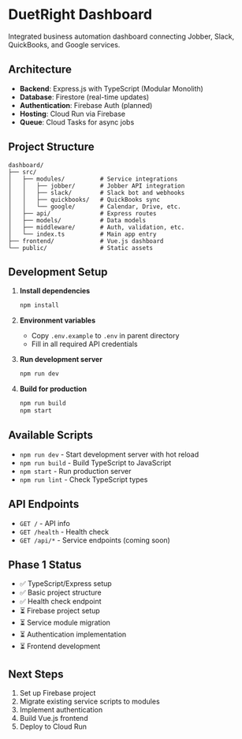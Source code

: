 # DuetRight Dashboard

Integrated business automation dashboard connecting Jobber, Slack, QuickBooks, and Google services.

## Architecture

- **Backend**: Express.js with TypeScript (Modular Monolith)
- **Database**: Firestore (real-time updates)
- **Authentication**: Firebase Auth (planned)
- **Hosting**: Cloud Run via Firebase
- **Queue**: Cloud Tasks for async jobs

## Project Structure

```
dashboard/
├── src/
│   ├── modules/          # Service integrations
│   │   ├── jobber/       # Jobber API integration
│   │   ├── slack/        # Slack bot and webhooks
│   │   ├── quickbooks/   # QuickBooks sync
│   │   └── google/       # Calendar, Drive, etc.
│   ├── api/              # Express routes
│   ├── models/           # Data models
│   ├── middleware/       # Auth, validation, etc.
│   └── index.ts          # Main app entry
├── frontend/             # Vue.js dashboard
└── public/               # Static assets
```

## Development Setup

1. **Install dependencies**
   ```bash
   npm install
   ```

2. **Environment variables**
   - Copy `.env.example` to `.env` in parent directory
   - Fill in all required API credentials

3. **Run development server**
   ```bash
   npm run dev
   ```

4. **Build for production**
   ```bash
   npm run build
   npm start
   ```

## Available Scripts

- `npm run dev` - Start development server with hot reload
- `npm run build` - Build TypeScript to JavaScript
- `npm start` - Run production server
- `npm run lint` - Check TypeScript types

## API Endpoints

- `GET /` - API info
- `GET /health` - Health check
- `GET /api/*` - Service endpoints (coming soon)

## Phase 1 Status

- ✅ TypeScript/Express setup
- ✅ Basic project structure
- ✅ Health check endpoint
- ⏳ Firebase project setup
- ⏳ Service module migration
- ⏳ Authentication implementation
- ⏳ Frontend development

## Next Steps

1. Set up Firebase project
2. Migrate existing service scripts to modules
3. Implement authentication
4. Build Vue.js frontend
5. Deploy to Cloud Run